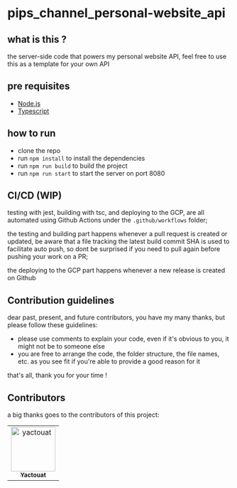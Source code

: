 # pips_channel_personal-website_api

## what is this ?

the server-side code that powers my personal website API, feel free to use this as a template for your own API

## pre requisites

- [Node.js](https://nodejs.org/en/)
- [Typescript](https://www.typescriptlang.org/)

## how to run

- clone the repo
- run `npm install` to install the dependencies
- run `npm run build` to build the project
- run `npm run start` to start the server on port 8080

## CI/CD (WIP)

testing with jest, building with tsc, and deploying to the GCP, are all automated using Github Actions under the `.github/workflows` folder;

the testing and building part happens whenever a pull request is created or updated, be aware that a file tracking the latest build commit SHA is used to facilitate auto push, so dont be surprised if you need to pull again before pushing your work on a PR;

the deploying to the GCP part happens whenever a new release is created on Github

## Contribution guidelines

dear past, present, and future contributors, you have my many thanks, but please follow these guidelines:

- please use comments to explain your code, even if it's obvious to you, it might not be to someone else
- you are free to arrange the code, the folder structure, the file names, etc. as you see fit if you're able to provide a good reason for it

that's all, thank you for your time !

## Contributors

a big thanks goes to the contributors of this project:

<table>
<tbody>
    <tr>
        <td align="center"><a href="https://github.com/yactouat"><img src="https://avatars.githubusercontent.com/u/37403808?v=4" width="100px;" alt="yactouat"/><br /><sub><b>Yactouat</b></sub></a><br /><a href="https://github.com/yactouat"></td>
    </tr>
</tbody>
</table>
